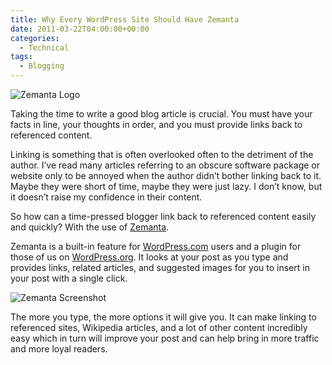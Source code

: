 ```yaml
---
title: Why Every WordPress Site Should Have Zemanta
date: 2011-03-22T04:00:00+00:00
categories:
  - Technical
tags:
  - Blogging
---
```


![Zemanta Logo](/images/2011/03/Zemanta-logo.png)

Taking the time to write a good blog article is crucial. You must have your facts in line, your thoughts in order, and you must provide links back to referenced content.

Linking is something that is often overlooked often to the detriment of the author. I’ve read many articles referring to an obscure software package or website only to be annoyed when the author didn’t bother linking back to it. Maybe they were short of time, maybe they were just lazy. I don’t know, but it doesn’t raise my confidence in their content.

So how can a time-pressed blogger link back to referenced content easily and quickly? With the use of [Zemanta](http://wordpress.org/extend/plugins/zemanta/).

Zemanta is a built-in feature for [WordPress.com](http://www.wordpress.com) users and a plugin for those of us on [WordPress.org](http://www.wordpress.org). It looks at your post as you type and provides links, related articles, and suggested images for you to insert in your post with a single click.


![Zemanta Screenshot](/images/2011/03/Zemanta-screenshot-350x180-1.png "he options window for Zemanta. Clicking on the 'Zemanta' link, an image, or an article will add it to your post automatically.")

The more you type, the more options it will give you. It can make linking to referenced sites, Wikipedia articles, and a lot of other content incredibly easy which in turn will improve your post and can help bring in more traffic and more loyal readers.
